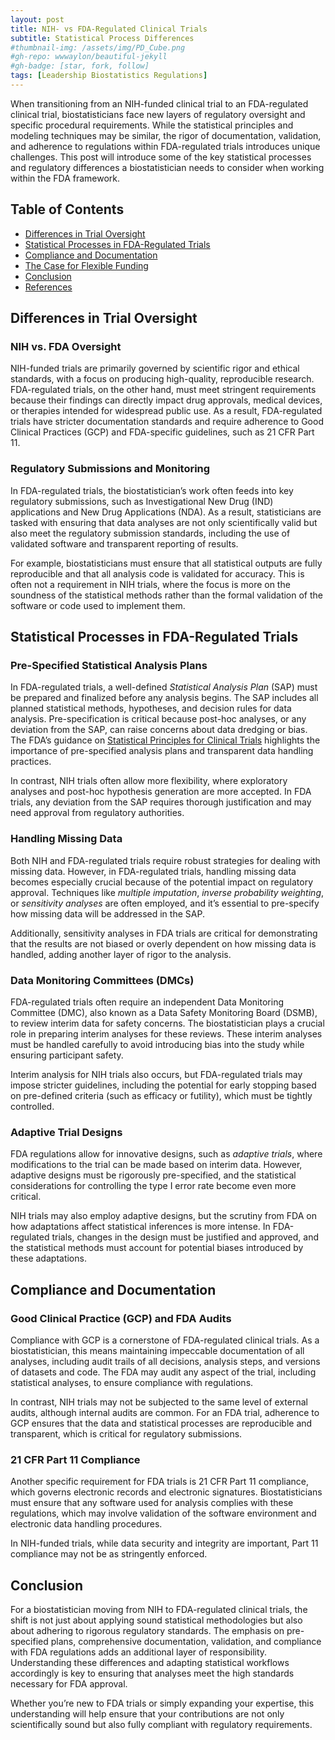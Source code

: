 ```yaml
---
layout: post
title: NIH- vs FDA-Regulated Clinical Trials
subtitle: Statistical Process Differences 
#thumbnail-img: /assets/img/PD_Cube.png
#gh-repo: wwwaylon/beautiful-jekyll
#gh-badge: [star, fork, follow]
tags: [Leadership Biostatistics Regulations]
---
```


When transitioning from an NIH-funded clinical trial to an FDA-regulated clinical trial, biostatisticians face new layers of regulatory oversight and specific procedural requirements. While the statistical principles and modeling techniques may be similar, the rigor of documentation, validation, and adherence to regulations within FDA-regulated trials introduces unique challenges. This post will introduce some of the key statistical processes and regulatory differences a biostatistician needs to consider when working within the FDA framework.

<p><h2>Table of Contents</h2>
<nav id="TableOfContents">
<ul>
<li><a href="#differences-in-trial-oversight">Differences in Trial Oversight</a></li>
<li><a href="#statistical-process-in-fdaregulated-trials">Statistical Processes in FDA-Regulated Trials</a></li>
<li><a href="#compliance-and-documentation">Compliance and Documentation</a></li>
<li><a href="#the-case-for-flexible-funding">The Case for Flexible Funding</a></li>
<li><a href="#conclusion">Conclusion</a></li>
<li><a href="#references">References</a></li>
</ul>
</nav>
</p>

<h2 id="differences-in-trial-oversight">Differences in Trial Oversight</h2>

### NIH vs. FDA Oversight

NIH-funded trials are primarily governed by scientific rigor and ethical standards, with a focus on producing high-quality, reproducible research. FDA-regulated trials, on the other hand, must meet stringent requirements because their findings can directly impact drug approvals, medical devices, or therapies intended for widespread public use. As a result, FDA-regulated trials have stricter documentation standards and require adherence to Good Clinical Practices (GCP) and FDA-specific guidelines, such as 21 CFR Part 11.

### Regulatory Submissions and Monitoring

In FDA-regulated trials, the biostatistician’s work often feeds into key regulatory submissions, such as Investigational New Drug (IND) applications and New Drug Applications (NDA). As a result, statisticians are tasked with ensuring that data analyses are not only scientifically valid but also meet the regulatory submission standards, including the use of validated software and transparent reporting of results.

For example, biostatisticians must ensure that all statistical outputs are fully reproducible and that all analysis code is validated for accuracy. This is often not a requirement in NIH trials, where the focus is more on the soundness of the statistical methods rather than the formal validation of the software or code used to implement them.

<h2 id="statistical-process-in-fdaregulated-trials">Statistical Processes in FDA-Regulated Trials</h2>

### Pre-Specified Statistical Analysis Plans

In FDA-regulated trials, a well-defined *Statistical Analysis Plan* (SAP) must be prepared and finalized before any analysis begins. The SAP includes all planned statistical methods, hypotheses, and decision rules for data analysis. Pre-specification is critical because post-hoc analyses, or any deviation from the SAP, can raise concerns about data dredging or bias. The FDA’s guidance on [Statistical Principles for Clinical Trials](https://www.fda.gov/regulatory-information/search-fda-guidance-documents/e9-statistical-principles-clinical-trials) highlights the importance of pre-specified analysis plans and transparent data handling practices.

In contrast, NIH trials often allow more flexibility, where exploratory analyses and post-hoc hypothesis generation are more accepted. In FDA trials, any deviation from the SAP requires thorough justification and may need approval from regulatory authorities.

### Handling Missing Data

Both NIH and FDA-regulated trials require robust strategies for dealing with missing data. However, in FDA-regulated trials, handling missing data becomes especially crucial because of the potential impact on regulatory approval. Techniques like *multiple imputation*, *inverse probability weighting*, or *sensitivity analyses* are often employed, and it’s essential to pre-specify how missing data will be addressed in the SAP.

Additionally, sensitivity analyses in FDA trials are critical for demonstrating that the results are not biased or overly dependent on how missing data is handled, adding another layer of rigor to the analysis.

### Data Monitoring Committees (DMCs)

FDA-regulated trials often require an independent Data Monitoring Committee (DMC), also known as a Data Safety Monitoring Board (DSMB), to review interim data for safety concerns. The biostatistician plays a crucial role in preparing interim analyses for these reviews. These interim analyses must be handled carefully to avoid introducing bias into the study while ensuring participant safety.

Interim analysis for NIH trials also occurs, but FDA-regulated trials may impose stricter guidelines, including the potential for early stopping based on pre-defined criteria (such as efficacy or futility), which must be tightly controlled.

### Adaptive Trial Designs

FDA regulations allow for innovative designs, such as *adaptive trials*, where modifications to the trial can be made based on interim data. However, adaptive designs must be rigorously pre-specified, and the statistical considerations for controlling the type I error rate become even more critical.

NIH trials may also employ adaptive designs, but the scrutiny from FDA on how adaptations affect statistical inferences is more intense. In FDA-regulated trials, changes in the design must be justified and approved, and the statistical methods must account for potential biases introduced by these adaptations.

<h2 id="compliance-and-documentation">Compliance and Documentation</h2>

### Good Clinical Practice (GCP) and FDA Audits

Compliance with GCP is a cornerstone of FDA-regulated clinical trials. As a biostatistician, this means maintaining impeccable documentation of all analyses, including audit trails of all decisions, analysis steps, and versions of datasets and code. The FDA may audit any aspect of the trial, including statistical analyses, to ensure compliance with regulations.

In contrast, NIH trials may not be subjected to the same level of external audits, although internal audits are common. For an FDA trial, adherence to GCP ensures that the data and statistical processes are reproducible and transparent, which is critical for regulatory submissions.

### 21 CFR Part 11 Compliance

Another specific requirement for FDA trials is 21 CFR Part 11 compliance, which governs electronic records and electronic signatures. Biostatisticians must ensure that any software used for analysis complies with these regulations, which may involve validation of the software environment and electronic data handling procedures.

In NIH-funded trials, while data security and integrity are important, Part 11 compliance may not be as stringently enforced.

## Conclusion

For a biostatistician moving from NIH to FDA-regulated clinical trials, the shift is not just about applying sound statistical methodologies but also about adhering to rigorous regulatory standards. The emphasis on pre-specified plans, comprehensive documentation, validation, and compliance with FDA regulations adds an additional layer of responsibility. Understanding these differences and adapting statistical workflows accordingly is key to ensuring that analyses meet the high standards necessary for FDA approval.

Whether you’re new to FDA trials or simply expanding your expertise, this understanding will help ensure that your contributions are not only scientifically sound but also fully compliant with regulatory requirements.